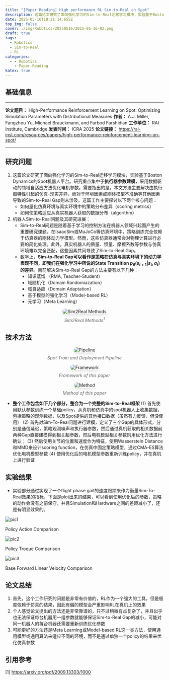 ```yaml
---
title: "[Paper Reading] High performance RL Sim-to-Real on Spot"
description: 这篇论文研究了面向强化学习的Sim-to-Real迁移学习模块，实验基于Boston Dynamics的Spot机器人平台。研究重点集中于执行器参数建模，采用数据驱动的领域自适应方法优化电机参数。
date: 2025-05-16T18:21:14.655Z
top_img: false
cover: ./img/Robotics/20250516/2025-05-16-02.png
draft: true
tags:
  - Robotics
  - Sim-to-Real
  - RL
categories:
  - - Robotics
    - Paper-Reading
katex: true
---
```


## 基础信息

---

**论文题目：** High-Performance Reinforcement Learning on Spot: Optimizing Simulation Parameters with Distributional Measures
**作者：** A.J. Miller, Fangzhou Yu, Michael Brauckmann, and Farbod Farshidian
**工作单位：** RAI Institute, Cambridge
**发表时间：** ICRA 2025
**论文链接：** https://rai-inst.com/resources/papers/high-performance-reinforcement-learning-on-spot/

---

## 研究问题

1. 这篇论文研究了面向强化学习的Sim-to-Real迁移学习模块，实验基于Boston Dynamics的Spot机器人平台。研究重点集中于**执行器参数建模**，采用数据驱动的领域自适应方法优化电机参数。需要指出的是，本文方法主要解决由执行器特性引起的仿真-现实差异，而对于环境因素或刚体模型不准确等其他因素导致的Sim-to-Real Gap则未涉及。这篇工作主要探讨以下两个核心问题：
    * 如何量化仿真环境与真实环境中的策略分布差异（scoring metrics）
    * 如何使策略适应从真实机器人获取的数据分布（algorithm）
2. 机器人Sim-to-Real问题及其研究进展：
    * Sim-to-Real问题是随着基于学习的控制方法在机器人领域兴起而产生的重要研究课题。在IsaacSim或MuJoCo等仿真环境中，策略训练完全依赖于仿真器的刚体动力学模型。然而，这些仿真器通常会对物理计算进行必要的简化处理。此外，真实机器人的质量、惯量、摩擦系数等参数与仿真环境难以完全匹配，这些因素共同导致了Sim-to-Real Gap。
    * 数学上，**Sim-to-Real Gap可以看作是策略在仿真与真实环境下的动力学表现不同，即我们在强化学习中所说的State Transition $p_{\theta}(s_{t+1} | s_t, a_t)$的差异**。目前解决Sim-to-Real Gap的方法主要有以下几种：
      * 知识蒸馏 （RMA, Teacher-Student）
      * 域随机化（Domain Randomiazation）
      * 域自适应（Domain Adaptation）
      * 基于模型的强化学习（Model-based RL）
      * 元学习（Meta Learning）

<!-- FM:Snippet:Start data:{"id":"img","fields":[]} -->
<div style="text-align: center;">
  <img src="../../../../../img/Robotics/20250516/2025-05-16-01.png" alt="Sim2Real Methods" style="max-width: 80%; height: auto; border-radius: 8px; box-shadow: 0 4px 8px rgba(0,0,0,0.1);">
  <p style="color: #666; font-style: italic; margin-top: 8px;">Sim2Real Methods<sup>1</sup></p>
</div>
<!-- FM:Snippet:End -->

## 技术方法

<!-- FM:Snippet:Start data:{"id":"img","fields":[]} -->
<div style="text-align: center;">
  <img src="../../../../../img/Robotics/20250516/2025-05-16-02.png" alt="Pipeline" style="max-width: 100%; height: auto; border-radius: 8px; box-shadow: 0 4px 8px rgba(0,0,0,0.1);">
  <p style="color: #666; font-style: italic; margin-top: 8px;">Spot Train and Deployment Pipeline</p>
</div>
<!-- FM:Snippet:End -->

<!-- FM:Snippet:Start data:{"id":"img","fields":[]} -->
<div style="text-align: center;">
  <img src="../../../../../img/Robotics/20250516/2025-05-16-06.png" alt="Framework" style="max-width: 90%; height: auto; border-radius: 8px; box-shadow: 0 4px 8px rgba(0,0,0,0.1);">
  <p style="color: #666; font-style: italic; margin-top: 8px;">Framework of this paper</p>
</div>
<!-- FM:Snippet:End -->

<!-- FM:Snippet:Start data:{"id":"img","fields":[]} -->
<div style="text-align: center;">
  <img src="../../../../../img/Robotics/20250516/2025-05-16-07.png" alt="Method" style="max-width: 100%; height: auto; border-radius: 8px; box-shadow: 0 4px 8px rgba(0,0,0,0.1);">
  <p style="color: #666; font-style: italic; margin-top: 8px;">Method of this paper</p>
</div>
<!-- FM:Snippet:End -->


* **整个工作包含如下几个部分，整合为一个完整的Sim-to-Real框架**
(1) 首先使用默认参数训练一个基础policy，从真机和仿真中的spot机器人上收集数据，包括策略的观测数据，以及Spot提供的其他接口数据（虽然有力反馈，但没使用）
(2) 首先对Sim-To-Real问题进行建模，定义了三个Gap的具体形式，分别是通信延迟，策略观测噪声和执行器参数，然后通过真机获取的相关数据前两种Gap直接建模得到相关超参数，然后电机模型相关参数则用优化方法进行确认；
(3) 然后使用关节的位置和速度作为特征，使用Wasserstein Distance和MMD来设计scoring function，在仿真中固定策略模型，通过CMA-ES算法优化电机模型参数
(4) 使用优化后的电机模型参数重新训练policy，并在真机上进行验证

## 实验结果

* 实验部分通过实现了一个flight phase gait的速度跟踪来作为衡量Sim-To-Real效果的指标，下面是plot出来的结果，可以看到使用优化后的参数，策略的动作会没有之前保守，并且Simulation和Hardware之间的差距减小了，还是有明显效果的。

<div class="image-gallery">
  <!-- 第一行图片 -->
  <div class="image-row">
    <div class="image-container">
      <img src="../../../../../img/Robotics/20250516/2025-05-16-03.png" alt="pic1">
      <p class="image-caption">Policy Action Comparison</p>
    </div>
    <div class="image-container">
      <img src="../../../../../img/Robotics/20250516/2025-05-16-04.png" alt="pic2">
      <p class="image-caption">Policy Troque Comparison</p>
    </div>
  </div>

  <!-- 第二行图片 -->
  <div class="image-row">
    <div class="image-container">
      <img src="../../../../../img/Robotics/20250516/2025-05-16-05.png" alt="pic3">
      <p class="image-caption">Base Forward Linear Velocity Comparison</p>
    </div>
  </div>

  <!-- 可以继续添加更多行和图片 -->
</div>

## 论文总结

1. 首先，这个工作研究的问题是非常有价值的，RL作为一个强大的工具，但是极度依赖于仿真的结果，因此有偏的模型会严重影响RL在真机上的效果
2. 个人感觉论文提出的方法还是非常靠谱的，只不过稍微有点复杂了，并且似乎也无法保证每台机器用一组参数就能够保证Sim-to-Real Gap的减小，可能对同一机器人的每台机器还需要重新训练优化参数
3. 可能更好的方法还是Meta Learning或Model-based RL这一类方法，使用通用模型或通用算法来适应不同的环境，而不是通过单独一个policy的结果来优化仿真参数

## 引用参考

[1] https://arxiv.org/pdf/2009.13303/1000

<!-- http://localhost:4000/Blogs/2025/05/16/Robotics/2025-05-16-paper-of-high-performance-spot-sim2real -->